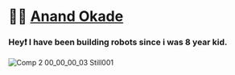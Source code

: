 # 🧑‍💻 [Anand Okade](https://developers.google.com/)
  
### Hey❗ I have been building robots since i was 8 year kid. 

![Comp 2 00_00_00_03 Still001](https://user-images.githubusercontent.com/90754521/146542405-9c8cb2f8-42da-4c2a-a291-fe9babfa418e.jpg)


